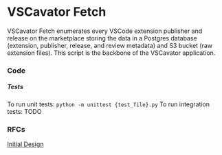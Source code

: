 # VSCavator Fetch

VSCavator Fetch enumerates every VSCode extension publisher and release on the marketplace storing the data in a Postgres database (extension, publisher, release, and review metadata) and S3 bucket (raw extension files). This script is the backbone of the VSCavator application.

### Code

##### Tests

To run unit tests: `python -m unittest {test_file}.py`
To run integration tests: TODO

### RFCs

[Initial Design](https://docs.google.com/document/d/17PYEKyeX7ISVeifeeQfQkeA7-YrqzbRZH4XXvHL-tvY/edit?usp=sharing)
